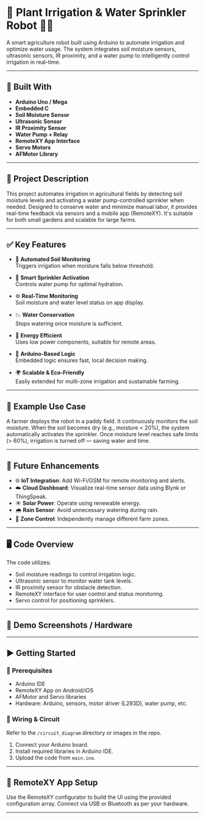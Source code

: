 # 🌿 Plant Irrigation & Water Sprinkler Robot 🤖💧

A smart agriculture robot built using Arduino to automate irrigation and optimize water usage. The system integrates soil moisture sensors, ultrasonic sensors, IR proximity, and a water pump to intelligently control irrigation in real-time.

---

## 🔧 Built With

- **Arduino Uno / Mega**
- **Embedded C**
- **Soil Moisture Sensor**
- **Ultrasonic Sensor**
- **IR Proximity Sensor**
- **Water Pump + Relay**
- **RemoteXY App Interface**
- **Servo Motors**
- **AFMotor Library**

---

## 📝 Project Description

This project automates irrigation in agricultural fields by detecting soil moisture levels and activating a water pump-controlled sprinkler when needed. Designed to conserve water and minimize manual labor, it provides real-time feedback via sensors and a mobile app (RemoteXY). It's suitable for both small gardens and scalable for large farms.

---

## ✅ Key Features

- 🌱 **Automated Soil Monitoring**  
  Triggers irrigation when moisture falls below threshold.

- 🚿 **Smart Sprinkler Activation**  
  Controls water pump for optimal hydration.

- ⚙️ **Real-Time Monitoring**  
  Soil moisture and water level status on app display.

- 📉 **Water Conservation**  
  Stops watering once moisture is sufficient.

- 🔋 **Energy Efficient**  
  Uses low power components, suitable for remote areas.

- 🧠 **Arduino-Based Logic**  
  Embedded logic ensures fast, local decision making.

- 🌍 **Scalable & Eco-Friendly**  
  Easily extended for multi-zone irrigation and sustainable farming.

---

## 📂 Example Use Case

A farmer deploys the robot in a paddy field. It continuously monitors the soil moisture. When the soil becomes dry (e.g., moisture < 20%), the system automatically activates the sprinkler. Once moisture level reaches safe limits (> 60%), irrigation is turned off — saving water and time.

---

## 🔮 Future Enhancements

- 🌐 **IoT Integration**: Add Wi-Fi/GSM for remote monitoring and alerts.
- ☁️ **Cloud Dashboard**: Visualize real-time sensor data using Blynk or ThingSpeak.
- ☀️ **Solar Power**: Operate using renewable energy.
- 🌧️ **Rain Sensor**: Avoid unnecessary watering during rain.
- 🧩 **Zone Control**: Independently manage different farm zones.

---

## 🖥️ Code Overview

The code utilizes:
- Soil moisture readings to control irrigation logic.
- Ultrasonic sensor to monitor water tank levels.
- IR proximity sensor for obstacle detection.
- RemoteXY interface for user control and status monitoring.
- Servo control for positioning sprinklers.

---

## 📸 Demo Screenshots / Hardware 

---

## ▶️ Getting Started

### 📌 Prerequisites
- Arduino IDE
- RemoteXY App on Android/iOS
- AFMotor and Servo libraries
- Hardware: Arduino, sensors, motor driver (L293D), water pump, etc.

### 🔌 Wiring & Circuit
Refer to the `/circuit_diagram` directory or images in the repo.
1. Connect your Arduino board.
2. Install required libraries in Arduino IDE.
3. Upload the code from `main.ino`.

---

## 📲 RemoteXY App Setup

Use the RemoteXY configurator to build the UI using the provided configuration array. Connect via USB or Bluetooth as per your hardware.

---
